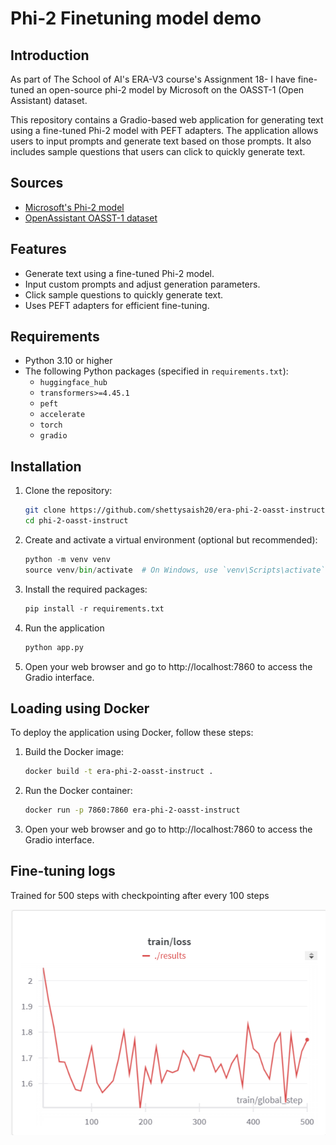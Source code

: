 # Phi-2 Finetuning model demo

## Introduction

As part of The School of AI's ERA-V3 course's Assignment 18- I have fine-tuned an open-source phi-2 model by Microsoft on the OASST-1 (Open Assistant) dataset.

This repository contains a Gradio-based web application for generating text using a fine-tuned Phi-2 model with PEFT adapters. The application allows users to input prompts and generate text based on those prompts. It also includes sample questions that users can click to quickly generate text.

## Sources

- [Microsoft's Phi-2 model](https://huggingface.co/microsoft/phi-2)
- [OpenAssistant OASST-1 dataset](https://huggingface.co/datasets/OpenAssistant/oasst1)

## Features

- Generate text using a fine-tuned Phi-2 model.
- Input custom prompts and adjust generation parameters.
- Click sample questions to quickly generate text.
- Uses PEFT adapters for efficient fine-tuning.

## Requirements

- Python 3.10 or higher
- The following Python packages (specified in `requirements.txt`):
  - `huggingface_hub`
  - `transformers>=4.45.1`
  - `peft`
  - `accelerate`
  - `torch`
  - `gradio`

## Installation

1. Clone the repository:

   ```bash
   git clone https://github.com/shettysaish20/era-phi-2-oasst-instruct.git
   cd phi-2-oasst-instruct
   ```

2. Create and activate a virtual environment (optional but recommended):
    ```Python
    python -m venv venv
    source venv/bin/activate  # On Windows, use `venv\Scripts\activate`
    ```

3. Install the required packages:
    ```Python
    pip install -r requirements.txt
    ```

4. Run the application
    ```bash
    python app.py
    ```

5. Open your web browser and go to http://localhost:7860 to access the Gradio interface.

## Loading using Docker

To deploy the application using Docker, follow these steps:
1. Build the Docker image:
    ```bash
    docker build -t era-phi-2-oasst-instruct .
    ```

2. Run the Docker container:
    ```bash
    docker run -p 7860:7860 era-phi-2-oasst-instruct
    ```

3. Open your web browser and go to http://localhost:7860 to access the Gradio interface.  

## Fine-tuning logs

Trained for 500 steps with checkpointing after every 100 steps

![Training logs chart](images\training_logs.png)
